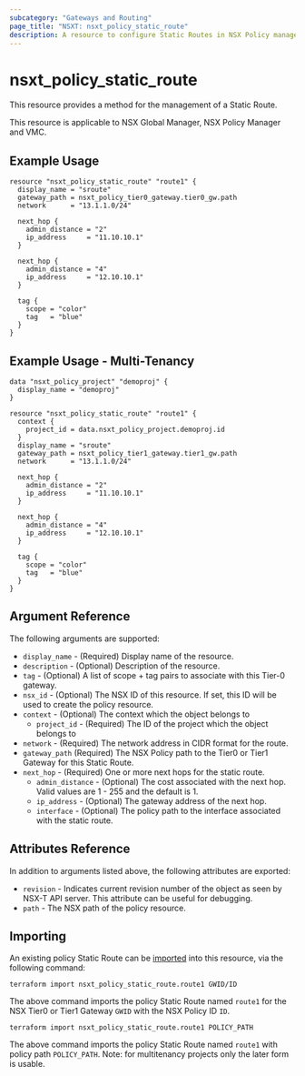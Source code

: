 ```yaml
---
subcategory: "Gateways and Routing"
page_title: "NSXT: nsxt_policy_static_route"
description: A resource to configure Static Routes in NSX Policy manager.
---
```


# nsxt_policy_static_route

This resource provides a method for the management of a Static Route.

This resource is applicable to NSX Global Manager, NSX Policy Manager and VMC.

## Example Usage

```hcl
resource "nsxt_policy_static_route" "route1" {
  display_name = "sroute"
  gateway_path = nsxt_policy_tier0_gateway.tier0_gw.path
  network      = "13.1.1.0/24"

  next_hop {
    admin_distance = "2"
    ip_address     = "11.10.10.1"
  }

  next_hop {
    admin_distance = "4"
    ip_address     = "12.10.10.1"
  }

  tag {
    scope = "color"
    tag   = "blue"
  }
}
```

## Example Usage - Multi-Tenancy

```hcl
data "nsxt_policy_project" "demoproj" {
  display_name = "demoproj"
}

resource "nsxt_policy_static_route" "route1" {
  context {
    project_id = data.nsxt_policy_project.demoproj.id
  }
  display_name = "sroute"
  gateway_path = nsxt_policy_tier1_gateway.tier1_gw.path
  network      = "13.1.1.0/24"

  next_hop {
    admin_distance = "2"
    ip_address     = "11.10.10.1"
  }

  next_hop {
    admin_distance = "4"
    ip_address     = "12.10.10.1"
  }

  tag {
    scope = "color"
    tag   = "blue"
  }
}
```

## Argument Reference

The following arguments are supported:

* `display_name` - (Required) Display name of the resource.
* `description` - (Optional) Description of the resource.
* `tag` - (Optional) A list of scope + tag pairs to associate with this Tier-0 gateway.
* `nsx_id` - (Optional) The NSX ID of this resource. If set, this ID will be used to create the policy resource.
* `context` - (Optional) The context which the object belongs to
    * `project_id` - (Required) The ID of the project which the object belongs to
* `network` - (Required) The network address in CIDR format for the route.
* `gateway_path` (Required) The NSX Policy path to the Tier0 or Tier1 Gateway for this Static Route.
* `next_hop` - (Required) One or more next hops for the static route.
    * `admin_distance` - (Optional) The cost associated with the next hop. Valid values are 1 - 255 and the default is 1.
    * `ip_address` - (Optional) The gateway address of the next hop.
    * `interface` - (Optional) The policy path to the interface associated with the static route.

## Attributes Reference

In addition to arguments listed above, the following attributes are exported:

* `revision` - Indicates current revision number of the object as seen by NSX-T API server. This attribute can be useful for debugging.
* `path` - The NSX path of the policy resource.

## Importing

An existing policy Static Route can be [imported][docs-import] into this resource, via the following command:

[docs-import]: https://developer.hashicorp.com/terraform/cli/import

```shell
terraform import nsxt_policy_static_route.route1 GWID/ID
```

The above command imports the policy Static Route named `route1` for the NSX Tier0 or Tier1 Gateway `GWID` with the NSX Policy ID `ID`.

```shell
terraform import nsxt_policy_static_route.route1 POLICY_PATH
```

The above command imports the policy Static Route named `route1` with policy path `POLICY_PATH`.
Note: for multitenancy projects only the later form is usable.
